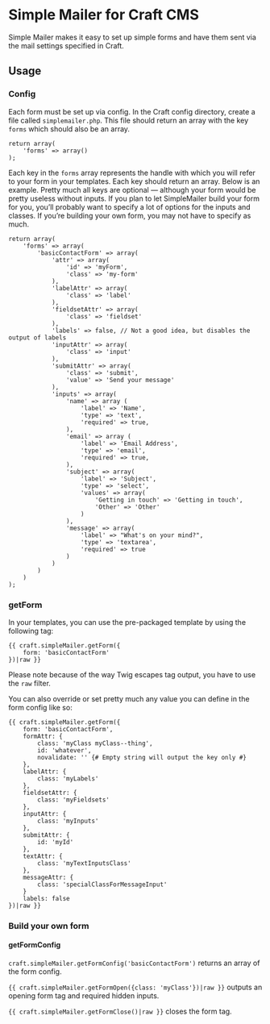 # Simple Mailer for Craft CMS

Simple Mailer makes it easy to set up simple forms and have them sent via the mail settings specified in Craft.

## Usage

### Config

Each form must be set up via config. In the Craft config directory, create a file called `simplemailer.php`. This file should return an array with the key `forms` which should also be an array.

```
return array(
    'forms' => array()
);
```

Each key in the `forms` array represents the handle with which you will refer to your form in your templates. Each key should return an array. Below is an example. Pretty much all keys are optional — although your form would be pretty useless without inputs. If you plan to let SimpleMailer build your form for you, you’ll probably want to specify a lot of options for the inputs and classes. If you’re building your own form, you may not have to specify as much.

```
return array(
	'forms' => array(
		'basicContactForm' => array(
			'attr' => array(
				'id' => 'myForm',
				'class' => 'my-form'
			),
			'labelAttr' => array(
				'class' => 'label'
			),
			'fieldsetAttr' => array(
				'class' => 'fieldset'
			),
			'labels' => false, // Not a good idea, but disables the output of labels
			'inputAttr' => array(
				'class' => 'input'
			),
			'submitAttr' => array(
				'class' => 'submit',
				'value' => 'Send your message'
			),
			'inputs' => array(
				'name' => array (
					'label' => 'Name',
					'type' => 'text',
					'required' => true,
				),
				'email' => array (
					'label' => 'Email Address',
					'type' => 'email',
					'required' => true,
				),
				'subject' => array(
					'label' => 'Subject',
					'type' => 'select',
					'values' => array(
						'Getting in touch' => 'Getting in touch',
						'Other' => 'Other'
					)
				),
				'message' => array(
					'label' => "What's on your mind?",
					'type' => 'textarea',
					'required' => true
				)
			)
		)
	)
);
```

### getForm

In your templates, you can use the pre-packaged template by using the following tag:

```
{{ craft.simpleMailer.getForm({
	form: 'basicContactForm'
})|raw }}
```

Please note because of the way Twig escapes tag output, you have to use the `raw` filter.

You can also override or set pretty much any value you can define in the form config like so:

```
{{ craft.simpleMailer.getForm({
	form: 'basicContactForm',
	formAttr: {
		class: 'myClass myClass--thing',
		id: 'whatever',
		novalidate: '' {# Empty string will output the key only #}
	},
	labelAttr: {
		class: 'myLabels'
	},
	fieldsetAttr: {
		class: 'myFieldsets'
	},
	inputAttr: {
		class: 'myInputs'
	},
	submitAttr: {
		id: 'myId'
	},
	textAttr: {
		class: 'myTextInputsClass'
	},
	messageAttr: {
		class: 'specialClassForMessageInput'
	}
	labels: false
})|raw }}
```

### Build your own form

#### getFormConfig

`craft.simpleMailer.getFormConfig('basicContactForm')` returns an array of the form config.

`{{ craft.simpleMailer.getFormOpen({class: 'myClass'})|raw }}` outputs an opening form tag and required hidden inputs.

`{{ craft.simpleMailer.getFormClose()|raw }}` closes the form tag.
